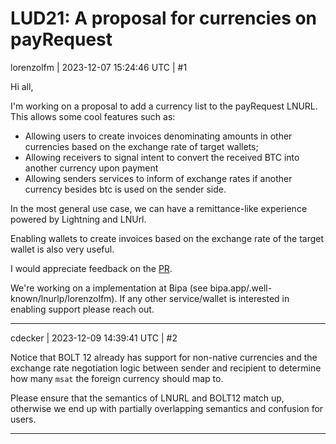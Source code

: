 # LUD21: A proposal for currencies on payRequest

lorenzolfm | 2023-12-07 15:24:46 UTC | #1

Hi all,

I'm working on a proposal to add a currency list to the payRequest LNURL. This allows some cool features such as:

- Allowing users to create invoices denominating amounts in other currencies based on the exchange rate of target wallets;
- Allowing receivers to signal intent to convert the received BTC into another currency upon payment
- Allowing senders services to inform of exchange rates if another currency besides btc is used on the sender side.

In the most general use case, we can have a remittance-like experience powered by Lightning and LNUrl.

Enabling wallets to create invoices based on the exchange rate of the target wallet is also very useful.

I would appreciate feedback on the [PR](https://github.com/lnurl/luds/pull/251).

We're working on a implementation at Bipa (see bipa.app/.well-known/lnurlp/lorenzolfm). If any other service/wallet is interested in enabling support please reach out.

-------------------------

cdecker | 2023-12-09 14:39:41 UTC | #2

Notice that BOLT 12 already has support for non-native currencies and the exchange rate negotiation logic between sender and recipient to determine how many `msat` the foreign currency should map to.

Please ensure that the semantics of LNURL and BOLT12 match up, otherwise we end up with partially overlapping semantics and confusion for users.

-------------------------

